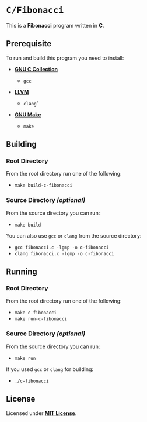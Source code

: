 # `C/Fibonacci`

This is a **Fibonacci** program written in **C**.

## Prerequisite

To run and build this program you need to install:

* [**GNU C Collection**](https://gcc.gnu.org)
  * `gcc`

* [**LLVM**](https://releases.llvm.org/)
  * `clang`'

* [**GNU Make**](https://www.gnu.org/software/make/)
  * `make`

## Building

### Root Directory

From the root directory run one of the following:

* `make build-c-fibonacci`

### Source Directory _(optional)_

From the source directory you can run:

* `make build`

You can also use `gcc` or `clang` from the source directory:

* `gcc fibonacci.c -lgmp -o c-fibonacci`
* `clang fibonacci.c -lgmp -o c-fibonacci`

## Running

### Root Directory

From the root directory run one of the following:

* `make c-fibonacci`
* `make run-c-fibonacci`

### Source Directory _(optional)_

From the source directory you can run:

* `make run`

If you used `gcc` or `clang` for building:

* `./c-fibonacci`

## License

Licensed under [**MIT License**](https://github.com/altersabeh/codes/blob/main/LICENSE).
